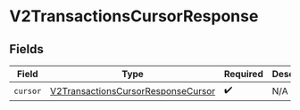 # V2TransactionsCursorResponse


## Fields

| Field                                                                                           | Type                                                                                            | Required                                                                                        | Description                                                                                     |
| ----------------------------------------------------------------------------------------------- | ----------------------------------------------------------------------------------------------- | ----------------------------------------------------------------------------------------------- | ----------------------------------------------------------------------------------------------- |
| `cursor`                                                                                        | [V2TransactionsCursorResponseCursor](../../models/shared/v2transactionscursorresponsecursor.md) | :heavy_check_mark:                                                                              | N/A                                                                                             |